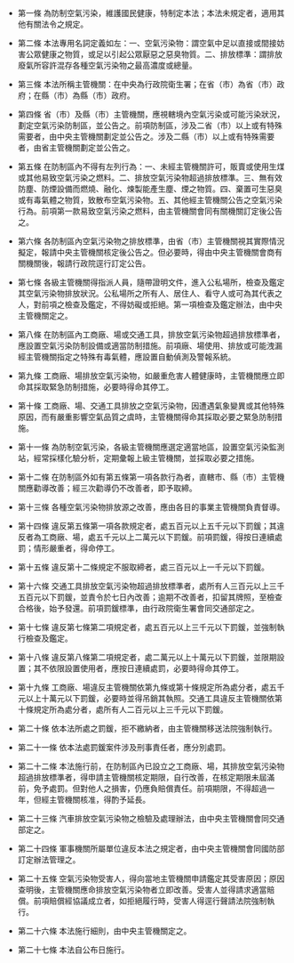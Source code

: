 * 第一條 為防制空氣污染，維護國民健康，特制定本法；本法未規定者，適用其他有關法令之規定。

* 第二條 本法專用名詞定義如左：一、空氣污染物：謂空氣中足以直接或間接妨害公眾健康之物質，或足以引起公眾厭惡之惡臭物質。二、排放標準：謂排放廢氣所容許混存各種空氣污染物之最高濃度或總量。

* 第三條 本法所稱主管機關：在中央為行政院衛生署；在省（市）為省（市）政府；在縣（市）為縣（市）政府。

* 第四條 省（市）及縣（市）主管機關，應視轄境內空氣污染或可能污染狀況，劃定空氣污染防制區，並公告之。前項防制區，涉及二省（市）以上或有特殊需要者，由中央主管機關劃定並公告之。涉及二縣（市）以上或有特殊需要者，由省主管機關劃定並公告之。

* 第五條 在防制區內不得有左列行為：一、未經主管機關許可，販賣或使用生煤或其他易致空氣污染之燃料。二、排放空氣污染物超過排放標準。三、無有效防塵、防煙設備而燃燒、融化、煉製能產生塵、煙之物質。四、棄置可生惡臭或有毒氣體之物質，致散布空氣污染物。五、其他經主管機關公告之空氣污染行為。前項第一款易致空氣污染之燃料，由主管機關會同有關機關訂定後公告之。

* 第六條 各防制區內空氣污染物之排放標準，由省（市）主管機關視其實際情況擬定，報請中央主管機關核定後公告之。但必要時，得由中央主管機關會商有關機關後，報請行政院逕行訂定公告。

* 第七條 各級主管機關得指派人員，隨帶證明文件，進入公私場所，檢查及鑑定其空氣污染物排放狀況。公私場所之所有人、居住人、看守人或可為其代表之人，對前項之檢查及鑑定，不得妨礙或拒絕。第一項檢查及鑑定辦法，由中央主管機關定之。

* 第八條 在防制區內工商廠、場或交通工具，排放空氣污染物超過排放標準者，應設置空氣污染防制設備或適當防制措施。前項廠、場使用、排放或可能洩漏經主管機關指定之特殊有毒氣體，應設置自動偵測及警報系統。

* 第九條 工商廠、場排放空氣污染物，如嚴重危害人體健康時，主管機關應立即命其採取緊急防制措施，必要時得命其停工。

* 第十條 工商廠、場、交通工具排放之空氣污染物，因遭遇氣象變異或其他特殊原因，而有嚴重影響空氣品質之虞時，主管機關得命其採取必要之緊急防制措施。

* 第十一條 為防制空氣污染，各級主管機關應選定適當地區，設置空氣污染監測站，經常採樣化驗分析，定期彙報上級主管機關，並採取必要之措施。

* 第十二條 在防制區外如有第五條第一項各款行為者，直轄市、縣（市）主管機關應勸導改善；經三次勸導仍不改善者，即予取締。

* 第十三條 各種空氣污染物排放源之改善，應由各目的事業主管機關負責督導。

* 第十四條 違反第五條第一項各款規定者，處五百元以上五千元以下罰鍰；其違反者為工商廠、場，處五千元以上二萬元以下罰鍰。前項罰鍰，得按日連續處罰；情形嚴重者，得命停工。

* 第十五條 違反第十二條規定不服取締者，處三百元以上一千元以下罰鍰。

* 第十六條 交通工具排放空氣污染物超過排放標準者，處所有人三百元以上三千五百元以下罰鍰，並責令於七日內改善；逾期不改善者，扣留其牌照，至檢查合格後，始予發還。前項罰鍰標準，由行政院衛生署會同交通部定之。

* 第十七條 違反第七條第二項規定者，處五百元以上三千元以下罰鍰，並強制執行檢查及鑑定。

* 第十八條 違反第八條第二項規定者，處二萬元以上十萬元以下罰鍰，並限期設置；其不依限設置使用者，應按日連續處罰，必要時得命其停工。

* 第十九條 工商廠、場違反主管機關依第九條或第十條規定所為處分者，處五千元以上十萬元以下罰鍰，必要時並得吊銷其執照。交通工具違反主管機關依第十條規定所為處分者，處所有人二百元以上三千元以下罰鍰。

* 第二十條 依本法所處之罰鍰，拒不繳納者，由主管機關移送法院強制執行。

* 第二十一條 依本法處罰鍰案件涉及刑事責任者，應分別處罰。

* 第二十二條 本法施行前，在防制區內已設立之工商廠、場，其排放空氣污染物超過排放標準者，得申請主管機關核定期限，自行改善，在核定期限未屆滿前，免予處罰。但對他人之損害，仍應負賠償責任。前項期限，不得超過一年，但經主管機關核准，得酌予延長。

* 第二十三條 汽車排放空氣污染物之檢驗及處理辦法，由中央主管機關會同交通部定之。

* 第二十四條 軍事機關所屬單位違反本法之規定者，由中央主管機關會同國防部訂定辦法管理之。

* 第二十五條 空氣污染物受害人，得向當地主管機關申請鑑定其受害原因；原因查明後，主管機關應命排放空氣污染物者立即改善。受害人並得請求適當賠償。前項賠償經協議成立者，如拒絕履行時，受害人得逕行聲請法院強制執行。

* 第二十六條 本法施行細則，由中央主管機關定之。

* 第二十七條 本法自公布日施行。

